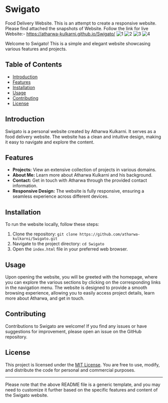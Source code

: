# Swigato
Food Delivery Website. This is an attempt to create a responsive website. Please find attached the snapshots of Website. Follow the link for live Website:- https://atharwa-kulkarni.github.io/Swigato/
![1](https://user-images.githubusercontent.com/64681566/228900848-9e83ee16-c795-4df2-9696-759fdd785be1.png)
![2](https://user-images.githubusercontent.com/64681566/228900934-08f2076b-05e9-4c15-92a3-17a7321ebc84.png)
![3](https://user-images.githubusercontent.com/64681566/228900943-40f7f870-b883-48a3-be34-275a74224909.png)
![4](https://user-images.githubusercontent.com/64681566/228900953-58dceb8e-777d-4ad3-900e-f1f115e10aae.png)

Welcome to Swigato! This is a simple and elegant website showcasing various features and projects.

## Table of Contents
- [Introduction](#introduction)
- [Features](#features)
- [Installation](#installation)
- [Usage](#usage)
- [Contributing](#contributing)
- [License](#license)

## Introduction
Swigato is a personal website created by Atharwa Kulkarni. It serves as a food delivery website. The website has a clean and intuitive design, making it easy to navigate and explore the content.

## Features
- **Projects:** View an extensive collection of projects in various domains.
- **About Me:** Learn more about Atharwa Kulkarni and his background.
- **Contact:** Get in touch with Atharwa through the provided contact information.
- **Responsive Design:** The website is fully responsive, ensuring a seamless experience across different devices.

## Installation
To run the website locally, follow these steps:
1. Clone the repository: `git clone https://github.com/atharwa-kulkarni/Swigato.git`
2. Navigate to the project directory: `cd Swigato`
3. Open the `index.html` file in your preferred web browser.

## Usage
Upon opening the website, you will be greeted with the homepage, where you can explore the various sections by clicking on the corresponding links in the navigation menu. The website is designed to provide a smooth browsing experience, allowing you to easily access project details, learn more about Atharwa, and get in touch.

## Contributing
Contributions to Swigato are welcome! If you find any issues or have suggestions for improvement, please open an issue on the GitHub repository.

## License
This project is licensed under the [MIT License](https://github.com/atharwa-kulkarni/Swigato/blob/main/LICENSE). You are free to use, modify, and distribute the code for personal and commercial purposes.

---

Please note that the above README file is a generic template, and you may need to customize it further based on the specific features and content of the Swigato website.
